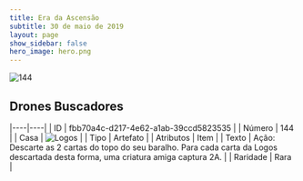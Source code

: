 ```yaml
---
title: Era da Ascensão
subtitle: 30 de maio de 2019
layout: page
show_sidebar: false
hero_image: hero.png
---
```


![144](https://cdn.keyforgegame.com/media/card_front/pt/435_144_7RCRXPC6PHM7_pt.png)

## Drones Buscadores

|----|----|
| ID | fbb70a4c-d217-4e62-a1ab-39ccd5823535 |
| Número | 144 |
| Casa | ![Logos](https://archonarcana.com/images/thumb/c/ce/Logos.png/22px-Logos.png "Logos") |
| Tipo | Artefato |
| Atributos | Item |
| Texto | Ação: Descarte as 2 cartas do topo do seu baralho. Para cada carta da Logos descartada desta forma, uma criatura amiga captura 2A. |
| Raridade | Rara |
